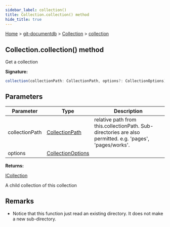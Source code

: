 ```yaml
---
sidebar_label: collection()
title: Collection.collection() method
hide_title: true
---
```


[Home](./index.md) &gt; [git-documentdb](./git-documentdb.md) &gt; [Collection](./git-documentdb.collection.md) &gt; [collection](./git-documentdb.collection.collection.md)

## Collection.collection() method

Get a collection

<b>Signature:</b>

```typescript
collection(collectionPath: CollectionPath, options?: CollectionOptions): ICollection;
```

## Parameters

|  Parameter | Type | Description |
|  --- | --- | --- |
|  collectionPath | [CollectionPath](./git-documentdb.collectionpath.md) | relative path from this.collectionPath. Sub-directories are also permitted. e.g. 'pages', 'pages/works'. |
|  options | [CollectionOptions](./git-documentdb.collectionoptions.md) |  |

<b>Returns:</b>

[ICollection](./git-documentdb.icollection.md)

A child collection of this collection

## Remarks

- Notice that this function just read an existing directory. It does not make a new sub-directory.

